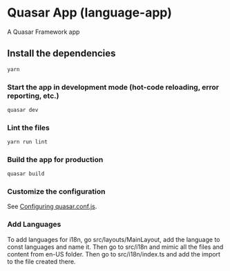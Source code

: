 # Quasar App (language-app)

A Quasar Framework app

## Install the dependencies
```bash
yarn
```

### Start the app in development mode (hot-code reloading, error reporting, etc.)
```bash
quasar dev
```

### Lint the files
```bash
yarn run lint
```

### Build the app for production
```bash
quasar build
```

### Customize the configuration
See [Configuring quasar.conf.js](https://quasar.dev/quasar-cli/quasar-conf-js).

### Add Languages

To add languages for i18n, go src/layouts/MainLayout, add the language to const languages and name it. Then go to src/i18n and mimic all the files and content from en-US folder. Then go to src/i18n/index.ts and add the import to the file created there.
